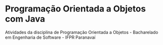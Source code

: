 # Programação Orientada a Objetos com Java

Atividades da disciplina de Programação Orientada a Objetos - Bacharelado em Engenharia de Software - IFPR Paranavaí
